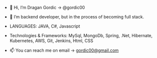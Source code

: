 - 👋 Hi, I’m Dragan Gordic -> @gordic00

- 👀 I’m backend developer, but in the process of becoming full stack.

- LANGUAGES:
    JAVA, C#, Javascript

- Technologies & Frameworks:
    MySql, MongoDb, Spring, .Net, Hibernate, Kubernetes, AWS, Git, Jenkins, Html, CSS

- 📫 You can reach me on email -> gordic00@gmail.com
